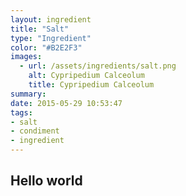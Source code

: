 ```yaml
---
layout: ingredient
title: "Salt" 
type: "Ingredient"
color: "#B2E2F3"
images: 
  - url: /assets/ingredients/salt.png
    alt: Cypripedium Calceolum
    title: Cypripedium Calceolum
summary: 
date: 2015-05-29 10:53:47 
tags:
- salt
- condiment
- ingredient
---
```


## Hello world 